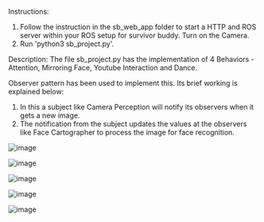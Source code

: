Instructions:
1. Follow the instruction in the sb_web_app folder to start a HTTP and ROS server within your ROS setup for survivor buddy. Turn on the Camera.
2. Run 'python3 sb_project.py'.

Description:
The file sb_project.py has the implementation of 4 Behaviors - Attention, Mirroring Face, Youtube Interaction and Dance.

Observer pattern has been used to implement this. Its brief working is explained below: 
1. In this a subject like Camera Perception will notify its observers when it gets a new image. 
2. The notification from the subject updates the values at the observers like Face Cartographer to process the image for face recognition.


![image](https://github.com/Sushant369/Survivor_Buddy_Hybrid_Delibrative-Reactive_Architecture_for_subsystems/assets/72655705/09c13ced-0368-4ccc-87f6-91bdc5fc77b2)


![image](https://github.com/Sushant369/Survivor_Buddy_Hybrid_Delibrative_Architecture/assets/72655705/0b068cbf-4bcc-4741-837c-a36b129a8cf4)

![image](https://github.com/Sushant369/Survivor_Buddy_Hybrid_Delibrative_Architecture/assets/72655705/c9fa8568-346b-460e-87c7-2901c51187cd)

![image](https://github.com/Sushant369/Survivor_Buddy_Hybrid_Delibrative_Architecture/assets/72655705/44207e99-107c-4f24-a53c-1b6752cd8127)

![image](https://github.com/Sushant369/Survivor_Buddy_Hybrid_Delibrative_Architecture/assets/72655705/94b1c68d-f70c-4860-9706-ef1afc505b53)

